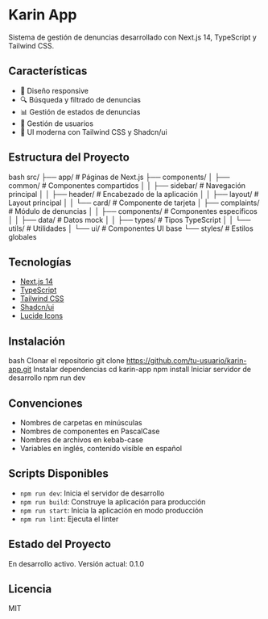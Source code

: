 # Karin App

Sistema de gestión de denuncias desarrollado con Next.js 14, TypeScript y Tailwind CSS.

## Características

- 📱 Diseño responsive
- 🔍 Búsqueda y filtrado de denuncias
- 📊 Gestión de estados de denuncias
- 👤 Gestión de usuarios
- 🎨 UI moderna con Tailwind CSS y Shadcn/ui

## Estructura del Proyecto
bash
src/
├── app/ # Páginas de Next.js
├── components/
│ ├── common/ # Componentes compartidos
│ │ ├── sidebar/ # Navegación principal
│ │ ├── header/ # Encabezado de la aplicación
│ │ ├── layout/ # Layout principal
│ │ └── card/ # Componente de tarjeta
│ ├── complaints/ # Módulo de denuncias
│ │ ├── components/ # Componentes específicos
│ │ ├── data/ # Datos mock
│ │ ├── types/ # Tipos TypeScript
│ │ └── utils/ # Utilidades
│ └── ui/ # Componentes UI base
└── styles/ # Estilos globales


## Tecnologías

- [Next.js 14](https://nextjs.org/)
- [TypeScript](https://www.typescriptlang.org/)
- [Tailwind CSS](https://tailwindcss.com/)
- [Shadcn/ui](https://ui.shadcn.com/)
- [Lucide Icons](https://lucide.dev/)

## Instalación
bash
Clonar el repositorio
git clone https://github.com/tu-usuario/karin-app.git
Instalar dependencias
cd karin-app
npm install
Iniciar servidor de desarrollo
npm run dev


## Convenciones

- Nombres de carpetas en minúsculas
- Nombres de componentes en PascalCase
- Nombres de archivos en kebab-case
- Variables en inglés, contenido visible en español

## Scripts Disponibles

- `npm run dev`: Inicia el servidor de desarrollo
- `npm run build`: Construye la aplicación para producción
- `npm run start`: Inicia la aplicación en modo producción
- `npm run lint`: Ejecuta el linter

## Estado del Proyecto

En desarrollo activo. Versión actual: 0.1.0

## Licencia

MIT